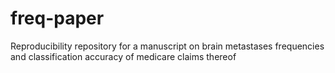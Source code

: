 # freq-paper
Reproducibility repository for a manuscript on brain metastases frequencies and classification accuracy of medicare claims thereof
